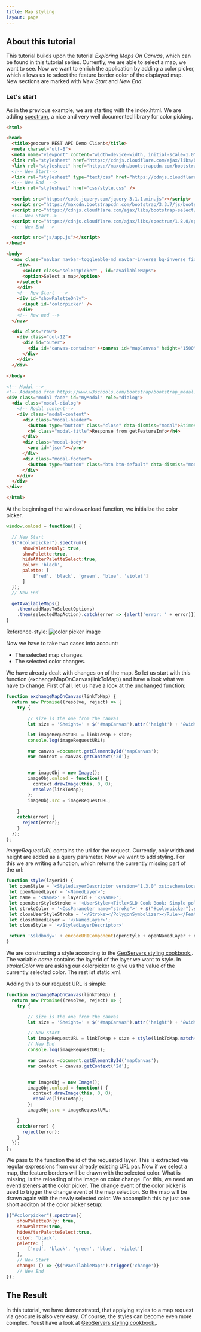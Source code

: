 ```yaml
---
title: Map styling
layout: page
---
```


## About this tutorial

This tutorial builds upon the tutorial *Exploring Maps On Canvas*, which can be found in this tutorial series.
Currently, we are able to select a map, we want to see. Now we want to enrich the application by adding a color picker, which allows us to select the feature border color of the displayed map.
New sections are marked with *New Start* and *New End*.

### Let's start

As in the previous example, we are starting with the index.html. We are adding [spectrum](https://github.com/bgrins/spectrum), a nice and very well documented library for color picking.


```html
<html>

<head>
  <title>geocure REST API Demo Client</title>
  <meta charset="utf-8">
  <meta name="viewport" content="width=device-width, initial-scale=1.0">
  <link rel="stylesheet" href="https://cdnjs.cloudflare.com/ajax/libs/bootstrap-select/1.12.4/css/bootstrap-select.min.css">
  <link rel="stylesheet" href="https://maxcdn.bootstrapcdn.com/bootstrap/3.3.7/css/bootstrap.min.css">
  <!-- New Start-->
  <link rel="stylesheet" type="text/css" href="https://cdnjs.cloudflare.com/ajax/libs/spectrum/1.8.0/spectrum.min.css">
  <!-- New End  -->
  <link rel="stylesheet" href="css/style.css" />

  <script src="https://code.jquery.com/jquery-3.1.1.min.js"></script>
  <script src="https://maxcdn.bootstrapcdn.com/bootstrap/3.3.7/js/bootstrap.min.js"></script>
  <script src="https://cdnjs.cloudflare.com/ajax/libs/bootstrap-select/1.12.4/js/bootstrap-select.min.js"></script>
  <!-- New Start-->
  <script src="https://cdnjs.cloudflare.com/ajax/libs/spectrum/1.8.0/spectrum.min.js"></script>
  <!-- New End -->

  <script src="js/app.js"></script>
</head>

<body>
  <nav class="navbar navbar-toggleable-md navbar-inverse bg-inverse fixed-top">
    <div>
      <select class="selectpicker" , id="availableMaps">
      <option>Select a map</option>
    </select>
    </div>
    <!-- New Start  -->
    <div id="showPaletteOnly">
      <input id='colorpicker' />
    </div>
    <!-- New ned -->
  </nav>

  <div class="row">
    <div class="col-12">
      <div id="outer">
        <div id='canvas-container'><canvas id="mapCanvas" height="1500" width="1500"></canvas></div>
      </div>
    </div>
  </div>

</body>

<!-- Modal -->
<!-- Addapted from https://www.w3schools.com/bootstrap/bootstrap_modal.asp -->
<div class="modal fade" id="myModal" role="dialog">
  <div class="modal-dialog">
    <!-- Modal content-->
    <div class="modal-content">
      <div class="modal-header">
        <button type="button" class="close" data-dismiss="modal">&times;</button>
        <h4 class="modal-title">Response from getFeatureInfo</h4>
      </div>
      <div class="modal-body">
        <pre id="json"></pre>
      </div>
      <div class="modal-footer">
        <button type="button" class="btn btn-default" data-dismiss="modal">Close</button>
      </div>
    </div>
  </div>
</div>

</html>
```

At the beginning of the window.onload function, we initialize the color picker.

```javascript
window.onload = function() {

  // New Start
  $("#colorpicker").spectrum({
      showPaletteOnly: true,
      showPalette:true,
      hideAfterPaletteSelect:true,
      color: 'black',
      palette: [
          ['red', 'black', 'green', 'blue', 'violet']
      ]
  });
  // New End

  getAvailableMaps()
    .then(addMapsToSelectOptions)
    .then(selectedMapAction).catch(error => {alert('error: ' + error)});
}

```

Reference-style:
![color picker image](./images/colorpicker.png)

Now we have to take two cases into account:
  - The selected map changes.
  - The selected color changes.

We have already dealt with changes on of the map. So let us start with this function (exchangeMapOnCanvas(linkToMap)) and have a look what we have to change.
First of all, let us have a look at the unchanged function:

```javascript
function exchangeMapOnCanvas(linkToMap) {
  return new Promise((resolve, reject) => {
    try {

        // size is the one from the canvas
        let size = '&height=' + $('#mapCanvas').attr('height') + '&width=' + $('#mapCanvas').attr('width');

        let imageRequestURL = linkToMap + size;
        console.log(imageRequestURL);

        var canvas =document.getElementById('mapCanvas');
        var context = canvas.getContext('2d');


        var imageObj = new Image();
        imageObj.onload = function() {
          context.drawImage(this, 0, 0);
          resolve(linkToMap);
        };
        imageObj.src = imageRequestURL;

    }
    catch(error) {
      reject(error);
    }
  });
};
```
*imageRequestURL* contains the url for the request. Currently, only width and height are added as a query parameter.
Now we want to add styling. For this we are writing a function, which returns the currently missing part of the url:

```javascript
function style(layerId) {
 let openStyle = '<StyledLayerDescriptor version="1.3.0" xsi:schemaLocation="http://schemas.opengis.net/sld/1.3.0/StyledLayerDescriptor.xsd" xmlns="http://www.opengis.net/sld" xmlns:ogc="http://www.opengis.net/ogc" xmlns:xlink="http://www.w3.org/1999/xlink" xmlns:xsi="http://www.w3.org/2001/XMLSchema-instance"> '
 let openNamedLayer = '<NamedLayer>';
 let name = '<Name>' + layerId + '</Name>';
 let openUserStyleStroke = '<UserStyle><Title>SLD Cook Book: Simple polygon</Title><FeatureTypeStyle><Rule><PolygonSymbolizer><Stroke>;'
 let strokeColor = '<CssParameter name="stroke">' + $("#colorpicker").spectrum("get").toHexString() + '</CssParameter>';
 let closeUserStyleStroke = '</Stroke></PolygonSymbolizer></Rule></FeatureTypeStyle></UserStyle>';
 let closeNamedLayer = '</NamedLayer>';
 let closeStyle = '</StyledLayerDescriptor>'

 return '&sldbody=' + encodeURIComponent(openStyle + openNamedLayer + name + openUserStyleStroke + strokeColor + strokeWidth + closeUserStyleStroke + closeNamedLayer + closeStyle);
}
```

We are constructing a style according to the [GeoServers styling cookbook.](http://docs.geoserver.org/stable/en/user/styling/sld/cookbook/).
The variable *name* contains the layerId of the layer we want to style.
In *strokeColor* we are asking our colorpicker to give us the value of the currently selected color.
The rest ist static xml.

Adding this to our request URL is simple:

```javascript
function exchangeMapOnCanvas(linkToMap) {
  return new Promise((resolve, reject) => {
    try {

        // size is the one from the canvas
        let size = '&height=' + $('#mapCanvas').attr('height') + '&width=' + $('#mapCanvas').attr('width');

        // New Start
        let imageRequestURL = linkToMap + size + style(linkToMap.match(/layer=[^&]*/)[0].replace('layer=', ''));
        // New End
        console.log(imageRequestURL);

        var canvas =document.getElementById('mapCanvas');
        var context = canvas.getContext('2d');


        var imageObj = new Image();
        imageObj.onload = function() {
          context.drawImage(this, 0, 0);
          resolve(linkToMap);
        };
        imageObj.src = imageRequestURL;

    }
    catch(error) {
      reject(error);
    }
  });
};
```

We pass to the function the id of the requested layer. This is extracted via regular expressions from our already existing URL par.
Now if we select a map, the feature borders will be drawn with the selected color.
What is missing, is the reloading of the image on color change.
For this, we need an eventlisteners at the color picker.
The change event of the color picker is used to trigger the change event of the map selection. So the map will be drawn again with the newly selected color. We accomplish this by just one short additon of the color picker setup:

```javascript
$("#colorpicker").spectrum({
    showPaletteOnly: true,
    showPalette:true,
    hideAfterPaletteSelect:true,
    color: 'black',
    palette: [
        ['red', 'black', 'green', 'blue', 'violet']
    ],
    // New Start
    change: () => {$('#availableMaps').trigger('change')}
    // New End
});
```

## The Result
In this tutorial, we have demonstrated, that applying styles to a map request via geocure is also very easy.
Of course, the styles can become even more complex. Youst have a look at [GeoServers styling cookbook.](http://docs.geoserver.org/stable/en/user/styling/sld/cookbook/).
